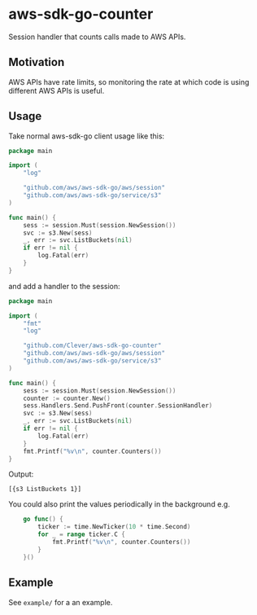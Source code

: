 # aws-sdk-go-counter

Session handler that counts calls made to AWS APIs.

## Motivation

AWS APIs have rate limits, so monitoring the rate at which code is using different AWS APIs is useful.

## Usage

Take normal aws-sdk-go client usage like this:

``` go
package main

import (
	"log"

	"github.com/aws/aws-sdk-go/aws/session"
	"github.com/aws/aws-sdk-go/service/s3"
)

func main() {
	sess := session.Must(session.NewSession())
	svc := s3.New(sess)
	_, err := svc.ListBuckets(nil)
	if err != nil {
		log.Fatal(err)
	}
}
```

and add a handler to the session:

``` go
package main

import (
	"fmt"
	"log"

	"github.com/Clever/aws-sdk-go-counter"
	"github.com/aws/aws-sdk-go/aws/session"
	"github.com/aws/aws-sdk-go/service/s3"
)

func main() {
	sess := session.Must(session.NewSession())
	counter := counter.New()
	sess.Handlers.Send.PushFront(counter.SessionHandler)
	svc := s3.New(sess)
	_, err := svc.ListBuckets(nil)
	if err != nil {
		log.Fatal(err)
	}
	fmt.Printf("%v\n", counter.Counters())
}
```

Output:

```
[{s3 ListBuckets 1}]

```

You could also print the values periodically in the background e.g.

```go
	go func() {
		ticker := time.NewTicker(10 * time.Second)
		for _ = range ticker.C {
			fmt.Printf("%v\n", counter.Counters())
		}
	}()
```

## Example

See `example/` for a an example.
